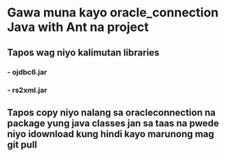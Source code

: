 # Gawa muna kayo oracle_connection Java with Ant na project 
## Tapos wag niyo kalimutan libraries 
### - ojdbc6.jar 
### - rs2xml.jar 

## Tapos copy niyo nalang sa oracleconnection na package yung java classes jan sa taas na pwede niyo idownload kung hindi kayo marunong mag git pull
